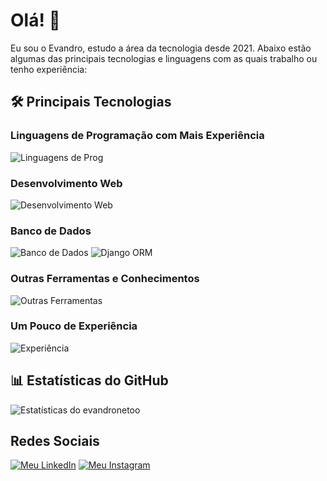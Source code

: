 # Olá! 👋

Eu sou o Evandro, estudo a área da tecnologia desde 2021.
Abaixo estão algumas das principais tecnologias e linguagens com as quais trabalho ou tenho experiência:

## 🛠️ Principais Tecnologias

### Linguagens de Programação com Mais Experiência
![Linguagens de Prog](https://skillicons.dev/icons?i=python,javascript)

### Desenvolvimento Web
![Desenvolvimento Web](https://skillicons.dev/icons?i=django,fastapi,htmx,html,css,bootstrap)

### Banco de Dados
![Banco de Dados](https://skillicons.dev/icons?i=postgres,redis,sqlite)
![Django ORM](https://img.shields.io/badge/Django_ORM-092E20?style=for-the-badge&logo=django&logoColor=white)

### Outras Ferramentas e Conhecimentos
![Outras Ferramentas](https://skillicons.dev/icons?i=docker,linux,git,github,postman,vscode)

### Um Pouco de Experiência
![Experiência](https://skillicons.dev/icons?perline=3&i=tailwind,react,vue,ts,java,dart,graphql,mongodb,flutter)

## 📊 Estatísticas do GitHub
![Estatísticas do evandronetoo](https://github-readme-stats.vercel.app/api/top-langs/?username=evandronetoo&theme=vue-dark&show_icons=true&hide_border=true&layout=compact)

## Redes Sociais
[![Meu LinkedIn](https://skillicons.dev/icons?i=linkedin)](https://www.linkedin.com/in/evandronetoo/)
[![Meu Instagram](https://skillicons.dev/icons?i=instagram)](https://www.instagram.com/evandro_netoo)

